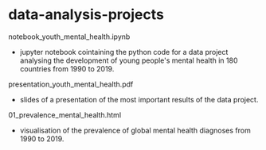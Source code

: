 # data-analysis-projects

notebook_youth_mental_health.ipynb
- jupyter notebook cointaining the python code for a data project analysing the development of young people's mental health in 180 countries from 1990 to 2019.

presentation_youth_mental_health.pdf
- slides of a presentation of the most important results of the data project.

01_prevalence_mental_health.html
- visualisation of the prevalence of global mental health diagnoses from 1990 to 2019. 

